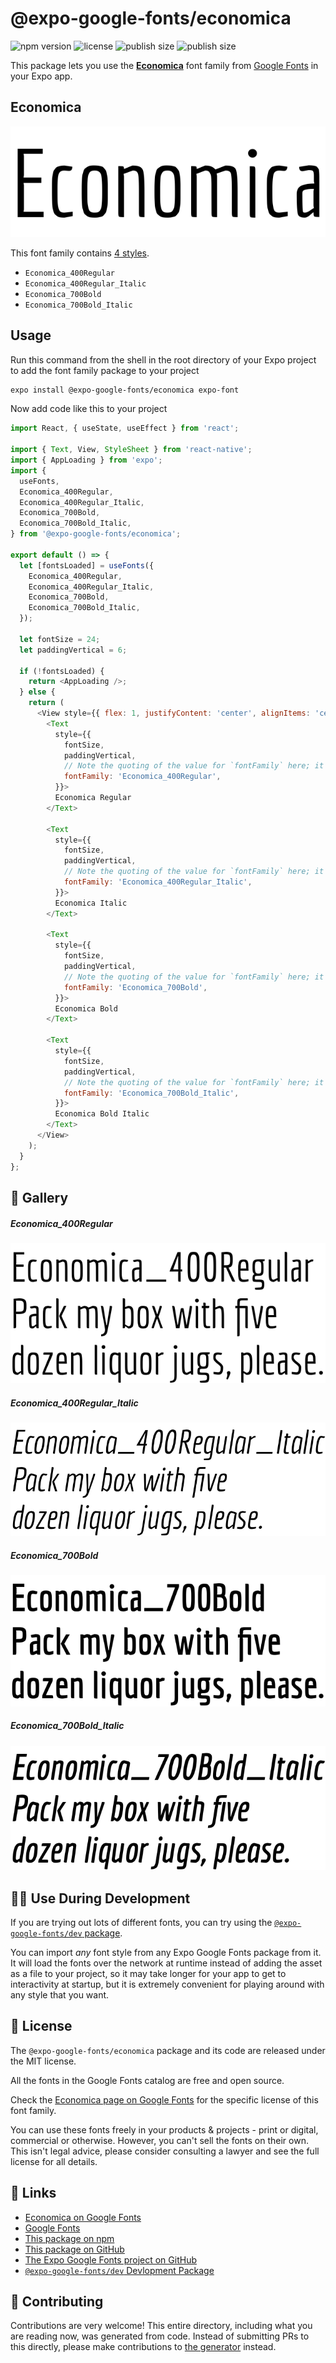 # @expo-google-fonts/economica

![npm version](https://flat.badgen.net/npm/v/@expo-google-fonts/economica)
![license](https://flat.badgen.net/github/license/expo/google-fonts)
![publish size](https://flat.badgen.net/packagephobia/install/@expo-google-fonts/economica)
![publish size](https://flat.badgen.net/packagephobia/publish/@expo-google-fonts/economica)

This package lets you use the [**Economica**](https://fonts.google.com/specimen/Economica) font family from [Google Fonts](https://fonts.google.com/) in your Expo app.

## Economica

![Economica](./font-family.png)

This font family contains [4 styles](#-gallery).

- `Economica_400Regular`
- `Economica_400Regular_Italic`
- `Economica_700Bold`
- `Economica_700Bold_Italic`

## Usage

Run this command from the shell in the root directory of your Expo project to add the font family package to your project
```sh
expo install @expo-google-fonts/economica expo-font
```

Now add code like this to your project
```js
import React, { useState, useEffect } from 'react';

import { Text, View, StyleSheet } from 'react-native';
import { AppLoading } from 'expo';
import {
  useFonts,
  Economica_400Regular,
  Economica_400Regular_Italic,
  Economica_700Bold,
  Economica_700Bold_Italic,
} from '@expo-google-fonts/economica';

export default () => {
  let [fontsLoaded] = useFonts({
    Economica_400Regular,
    Economica_400Regular_Italic,
    Economica_700Bold,
    Economica_700Bold_Italic,
  });

  let fontSize = 24;
  let paddingVertical = 6;

  if (!fontsLoaded) {
    return <AppLoading />;
  } else {
    return (
      <View style={{ flex: 1, justifyContent: 'center', alignItems: 'center' }}>
        <Text
          style={{
            fontSize,
            paddingVertical,
            // Note the quoting of the value for `fontFamily` here; it expects a string!
            fontFamily: 'Economica_400Regular',
          }}>
          Economica Regular
        </Text>

        <Text
          style={{
            fontSize,
            paddingVertical,
            // Note the quoting of the value for `fontFamily` here; it expects a string!
            fontFamily: 'Economica_400Regular_Italic',
          }}>
          Economica Italic
        </Text>

        <Text
          style={{
            fontSize,
            paddingVertical,
            // Note the quoting of the value for `fontFamily` here; it expects a string!
            fontFamily: 'Economica_700Bold',
          }}>
          Economica Bold
        </Text>

        <Text
          style={{
            fontSize,
            paddingVertical,
            // Note the quoting of the value for `fontFamily` here; it expects a string!
            fontFamily: 'Economica_700Bold_Italic',
          }}>
          Economica Bold Italic
        </Text>
      </View>
    );
  }
};

```

## 🔡 Gallery

##### Economica_400Regular
![Economica_400Regular](./Economica_400Regular.ttf.png)

##### Economica_400Regular_Italic
![Economica_400Regular_Italic](./Economica_400Regular_Italic.ttf.png)

##### Economica_700Bold
![Economica_700Bold](./Economica_700Bold.ttf.png)

##### Economica_700Bold_Italic
![Economica_700Bold_Italic](./Economica_700Bold_Italic.ttf.png)


## 👩‍💻 Use During Development

If you are trying out lots of different fonts, you can try using the [`@expo-google-fonts/dev` package](https://github.com/expo/google-fonts/tree/master/font-packages/dev#readme).

You can import *any* font style from any Expo Google Fonts package from it. It will load the fonts
over the network at runtime instead of adding the asset as a file to your project, so it may take longer
for your app to get to interactivity at startup, but it is extremely convenient
for playing around with any style that you want.

## 📖 License

The `@expo-google-fonts/economica` package and its code are released under the MIT license.

All the fonts in the Google Fonts catalog are free and open source.

Check the [Economica page on Google Fonts](https://fonts.google.com/specimen/Economica) for the specific license of this font family.

You can use these fonts freely in your products & projects - print or digital, commercial or otherwise. However, you can't sell the fonts on their own. This isn't legal advice, please consider consulting a lawyer and see the full license for all details.

## 🔗 Links

- [Economica on Google Fonts](https://fonts.google.com/specimen/Economica)
- [Google Fonts](https://fonts.google.com/)
- [This package on npm](https://www.npmjs.com/package/@expo-google-fonts/economica)
- [This package on GitHub](https://github.com/expo/google-fonts/tree/master/font-packages/economica)
- [The Expo Google Fonts project on GitHub](https://github.com/expo/google-fonts)
- [`@expo-google-fonts/dev` Devlopment Package](https://github.com/expo/google-fonts/tree/master/font-packages/dev)

## 🤝 Contributing

Contributions are very welcome! This entire directory, including what you are reading now, was generated from code. Instead of submitting PRs to this directly, please make contributions to [the generator](https://github.com/expo/google-fonts/tree/master/packages/generator) instead.
